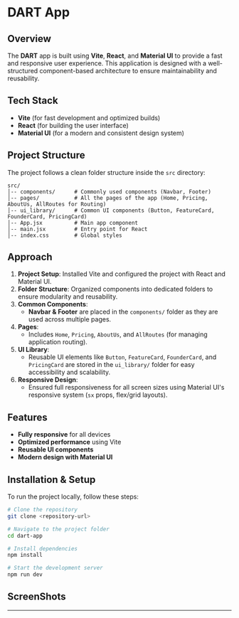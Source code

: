 # DART App

## Overview

The **DART** app is built using **Vite**, **React**, and **Material UI** to provide a fast and responsive user experience. This application is designed with a well-structured component-based architecture to ensure maintainability and reusability.

## Tech Stack

- **Vite** (for fast development and optimized builds)
- **React** (for building the user interface)
- **Material UI** (for a modern and consistent design system)

## Project Structure

The project follows a clean folder structure inside the `src` directory:

```
src/
│-- components/      # Commonly used components (Navbar, Footer)
│-- pages/           # All the pages of the app (Home, Pricing, AboutUs, AllRoutes for Routing)
│-- ui_library/      # Common UI components (Button, FeatureCard, FounderCard, PricingCard)
│-- App.jsx          # Main app component
│-- main.jsx         # Entry point for React
│-- index.css        # Global styles
```

## Approach

1. **Project Setup**: Installed Vite and configured the project with React and Material UI.
2. **Folder Structure**: Organized components into dedicated folders to ensure modularity and reusability.
3. **Common Components**:
   - **Navbar & Footer** are placed in the `components/` folder as they are used across multiple pages.
4. **Pages**:
   - Includes `Home`, `Pricing`, `AboutUs`, and `AllRoutes` (for managing application routing).
5. **UI Library**:
   - Reusable UI elements like `Button`, `FeatureCard`, `FounderCard`, and `PricingCard` are stored in the `ui_library/` folder for easy accessibility and scalability.
6. **Responsive Design**:
   - Ensured full responsiveness for all screen sizes using Material UI's responsive system (`sx` props, flex/grid layouts).

## Features

- **Fully responsive** for all devices
- **Optimized performance** using Vite
- **Reusable UI components**
- **Modern design with Material UI**

## Installation & Setup

To run the project locally, follow these steps:

```sh
# Clone the repository
git clone <repository-url>

# Navigate to the project folder
cd dart-app

# Install dependencies
npm install

# Start the development server
npm run dev
```

## ScreenShots


---
